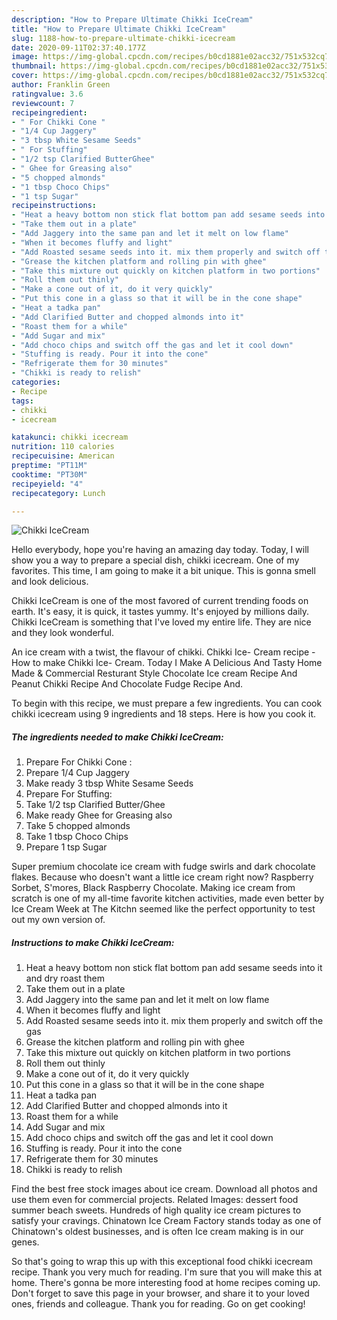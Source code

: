 ```yaml
---
description: "How to Prepare Ultimate Chikki IceCream"
title: "How to Prepare Ultimate Chikki IceCream"
slug: 1188-how-to-prepare-ultimate-chikki-icecream
date: 2020-09-11T02:37:40.177Z
image: https://img-global.cpcdn.com/recipes/b0cd1881e02acc32/751x532cq70/chikki-icecream-recipe-main-photo.jpg
thumbnail: https://img-global.cpcdn.com/recipes/b0cd1881e02acc32/751x532cq70/chikki-icecream-recipe-main-photo.jpg
cover: https://img-global.cpcdn.com/recipes/b0cd1881e02acc32/751x532cq70/chikki-icecream-recipe-main-photo.jpg
author: Franklin Green
ratingvalue: 3.6
reviewcount: 7
recipeingredient:
- " For Chikki Cone "
- "1/4 Cup Jaggery"
- "3 tbsp White Sesame Seeds"
- " For Stuffing"
- "1/2 tsp Clarified ButterGhee"
- " Ghee for Greasing also"
- "5 chopped almonds"
- "1 tbsp Choco Chips"
- "1 tsp Sugar"
recipeinstructions:
- "Heat a heavy bottom non stick flat bottom pan add sesame seeds into it and dry roast them"
- "Take them out in a plate"
- "Add Jaggery into the same pan and let it melt on low flame"
- "When it becomes fluffy and light"
- "Add Roasted sesame seeds into it. mix them properly and switch off the gas"
- "Grease the kitchen platform and rolling pin with ghee"
- "Take this mixture out quickly on kitchen platform in two portions"
- "Roll them out thinly"
- "Make a cone out of it, do it very quickly"
- "Put this cone in a glass so that it will be in the cone shape"
- "Heat a tadka pan"
- "Add Clarified Butter and chopped almonds into it"
- "Roast them for a while"
- "Add Sugar and mix"
- "Add choco chips and switch off the gas and let it cool down"
- "Stuffing is ready. Pour it into the cone"
- "Refrigerate them for 30 minutes"
- "Chikki is ready to relish"
categories:
- Recipe
tags:
- chikki
- icecream

katakunci: chikki icecream 
nutrition: 110 calories
recipecuisine: American
preptime: "PT11M"
cooktime: "PT30M"
recipeyield: "4"
recipecategory: Lunch

---
```



![Chikki IceCream](https://img-global.cpcdn.com/recipes/b0cd1881e02acc32/751x532cq70/chikki-icecream-recipe-main-photo.jpg)

Hello everybody, hope you're having an amazing day today. Today, I will show you a way to prepare a special dish, chikki icecream. One of my favorites. This time, I am going to make it a bit unique. This is gonna smell and look delicious.

Chikki IceCream is one of the most favored of current trending foods on earth. It's easy, it is quick, it tastes yummy. It's enjoyed by millions daily. Chikki IceCream is something that I've loved my entire life. They are nice and they look wonderful.

An ice cream with a twist, the flavour of chikki. Chikki Ice- Cream recipe - How to make Chikki Ice- Cream. Today I Make A Delicious And Tasty Home Made &amp; Commercial Resturant Style Chocolate Ice cream Recipe And Peanut Chikki Recipe And Chocolate Fudge Recipe And.


To begin with this recipe, we must prepare a few ingredients. You can cook chikki icecream using 9 ingredients and 18 steps. Here is how you cook it.

<!--inarticleads1-->

##### The ingredients needed to make Chikki IceCream:

1. Prepare  For Chikki Cone :
1. Prepare 1/4 Cup Jaggery
1. Make ready 3 tbsp White Sesame Seeds
1. Prepare  For Stuffing:
1. Take 1/2 tsp Clarified Butter/Ghee
1. Make ready  Ghee for Greasing also
1. Take 5 chopped almonds
1. Take 1 tbsp Choco Chips
1. Prepare 1 tsp Sugar


Super premium chocolate ice cream with fudge swirls and dark chocolate flakes. Because who doesn&#39;t want a little ice cream right now? Raspberry Sorbet, S&#39;mores, Black Raspberry Chocolate. Making ice cream from scratch is one of my all-time favorite kitchen activities, made even better by Ice Cream Week at The Kitchn seemed like the perfect opportunity to test out my own version of. 

<!--inarticleads2-->

##### Instructions to make Chikki IceCream:

1. Heat a heavy bottom non stick flat bottom pan add sesame seeds into it and dry roast them
1. Take them out in a plate
1. Add Jaggery into the same pan and let it melt on low flame
1. When it becomes fluffy and light
1. Add Roasted sesame seeds into it. mix them properly and switch off the gas
1. Grease the kitchen platform and rolling pin with ghee
1. Take this mixture out quickly on kitchen platform in two portions
1. Roll them out thinly
1. Make a cone out of it, do it very quickly
1. Put this cone in a glass so that it will be in the cone shape
1. Heat a tadka pan
1. Add Clarified Butter and chopped almonds into it
1. Roast them for a while
1. Add Sugar and mix
1. Add choco chips and switch off the gas and let it cool down
1. Stuffing is ready. Pour it into the cone
1. Refrigerate them for 30 minutes
1. Chikki is ready to relish


Find the best free stock images about ice cream. Download all photos and use them even for commercial projects. Related Images: dessert food summer beach sweets. Hundreds of high quality ice cream pictures to satisfy your cravings. Chinatown Ice Cream Factory stands today as one of Chinatown&#39;s oldest businesses, and is often Ice cream making is in our genes. 

So that's going to wrap this up with this exceptional food chikki icecream recipe. Thank you very much for reading. I'm sure that you will make this at home. There's gonna be more interesting food at home recipes coming up. Don't forget to save this page in your browser, and share it to your loved ones, friends and colleague. Thank you for reading. Go on get cooking!
